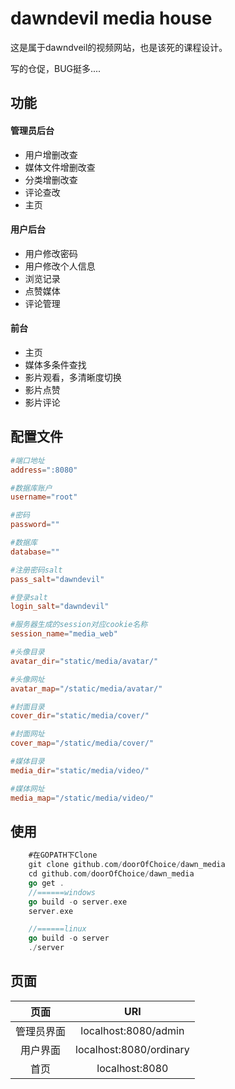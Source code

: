 # dawndevil media house

这是属于dawndveil的视频网站，也是该死的课程设计。

写的仓促，BUG挺多....


## 功能

#### 管理员后台
* 用户增删改查
* 媒体文件增删改查
* 分类增删改查
* 评论查改
* 主页

#### 用户后台
* 用户修改密码
* 用户修改个人信息
* 浏览记录
* 点赞媒体
* 评论管理

#### 前台
* 主页
* 媒体多条件查找
* 影片观看，多清晰度切换
* 影片点赞
* 影片评论


## 配置文件

```toml
#端口地址
address=":8080"

#数据库账户
username="root"

#密码
password=""

#数据库
database=""

#注册密码salt
pass_salt="dawndevil"

#登录salt
login_salt="dawndevil"

#服务器生成的session对应cookie名称
session_name="media_web"

#头像目录
avatar_dir="static/media/avatar/"

#头像网址
avatar_map="/static/media/avatar/"

#封面目录
cover_dir="static/media/cover/"

#封面网址
cover_map="/static/media/cover/"

#媒体目录
media_dir="static/media/video/"

#媒体网址
media_map="/static/media/video/"

```

## 使用

```go
    #在GOPATH下Clone
    git clone github.com/doorOfChoice/dawn_media
    cd github.com/doorOfChoice/dawn_media
    go get .
    //======windows
    go build -o server.exe
    server.exe

    //======linux
    go build -o server
    ./server
```

## 页面
|页面|URI|
|:-:|:-:|
|管理员界面|localhost:8080/admin|
|用户界面|localhost:8080/ordinary|
|首页|localhost:8080|
